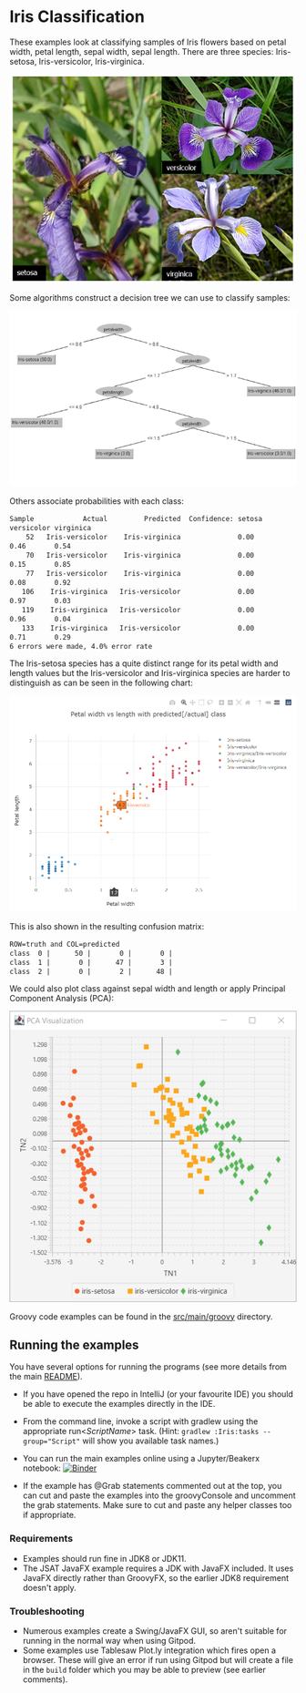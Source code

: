 <!--
SPDX-License-Identifier: Apache-2.0

Licensed under the Apache License, Version 2.0 (the "License");
you may not use this file except in compliance with the License.
You may obtain a copy of the License at

    https://www.apache.org/licenses/LICENSE-2.0

Unless required by applicable law or agreed to in writing, software
distributed under the License is distributed on an "AS IS" BASIS,
WITHOUT WARRANTIES OR CONDITIONS OF ANY KIND, either express or implied.
See the License for the specific language governing permissions and
limitations under the License.
-->

# Iris Classification

These examples look at classifying samples of Iris flowers based
on petal width, petal length, sepal width, sepal length.
There are three species: Iris-setosa, Iris-versicolor, Iris-virginica.

![Iris Species](../../docs/images/IrisSpecies.png)

Some algorithms construct a decision tree we can use to classify samples:

![Iris decision tree](../../docs/images/IrisDecisionTree.png)

Others associate probabilities with each class:

```
Sample            Actual         Predicted  Confidence: setosa     versicolor virginica
    52   Iris-versicolor    Iris-virginica              0.00       0.46       0.54
    70   Iris-versicolor    Iris-virginica              0.00       0.15       0.85
    77   Iris-versicolor    Iris-virginica              0.00       0.08       0.92
   106    Iris-virginica   Iris-versicolor              0.00       0.97       0.03
   119    Iris-virginica   Iris-versicolor              0.00       0.96       0.04
   133    Iris-virginica   Iris-versicolor              0.00       0.71       0.29
6 errors were made, 4.0% error rate
```
The Iris-setosa species has a quite distinct range for its
petal width and length values but the Iris-versicolor and Iris-virginica
species are harder to distinguish as can be seen in the following chart: 

![Iris Classes](../../docs/images/IrisClasses.png)

This is also shown in the resulting confusion matrix:

```
ROW=truth and COL=predicted
class  0 |      50 |       0 |       0 |
class  1 |       0 |      47 |       3 |
class  2 |       0 |       2 |      48 |
```

We could also plot class against sepal width and length or apply Principal Component Analysis (PCA):

![Iris Classes](../../docs/images/IrisPCA.png)

Groovy code examples can be found in the [src/main/groovy](src/main/groovy) directory.

## Running the examples

You have several options for running the programs (see more details from the main [README](../../README.md#running-the-examples)).

* If you have opened the repo in IntelliJ (or your favourite IDE) you should be able to execute the examples directly in the IDE.

* From the command line, invoke a script with gradlew using the appropriate run&lt;_ScriptName_&gt; task.
  (Hint: `gradlew :Iris:tasks --group="Script"` will show you available task names.)

* You can run the main examples online using a Jupyter/Beakerx notebook:
  [![Binder](https://mybinder.org/badge_logo.svg)](https://mybinder.org/v2/gh/paulk-asert/groovy-data-science/master?filepath=subprojects%2FIris%2Fsrc%2Fmain%2Fnotebook%2FIris.ipynb)

* If the example has @Grab statements commented out at the top, you can cut and paste the examples into the groovyConsole
  and uncomment the grab statements. Make sure to cut and paste any helper classes too if appropriate.

### Requirements

* Examples should run fine in JDK8 or JDK11.
* The JSAT JavaFX example requires a JDK with JavaFX included. It uses JavaFX directly
rather than GroovyFX, so the earlier JDK8 requirement doesn't apply.

### Troubleshooting

* Numerous examples create a Swing/JavaFX GUI, so aren't suitable for running in the normal way when using Gitpod.
* Some examples use Tablesaw Plot.ly integration which fires open a browser. These will give an error if run
  using Gitpod but will create a file in the `build` folder which you may be able to preview (see earlier comments).
